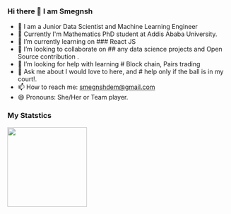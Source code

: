 ### Hi there 👋 I am Smegnsh

<!--
**smegnshd/smegnshd** is a ✨ _special_ ✨ repository because its `README.md` (this file) appears on your GitHub profile.

Here are some ideas to get you started:

- 🌱 I am a Junior Data Scientist and Machine Learning Engineer
- 🔭 Currently I'm Mathematics PhD student at Addis Ababa University.
- 🌱 I’m currently learning on ### React JS
- 👯 I’m looking to collaborate on ## any data science projects and Open Source contribution .
- 🤔 I’m looking for help with learning # Block chain, Pairs trading
- 💬 Ask me about I would love to here, and # help only if the ball is in my court!.
- 📫 How to reach me: smegnshdem@gmail.com
- 😄 Pronouns: She/Her or Team player.

-->
- 🌱 I am a Junior Data Scientist and Machine Learning Engineer
- 🔭 Currently I'm Mathematics PhD student at Addis Ababa University.
- 🌱 I’m currently learning on ### React JS
- 👯 I’m looking to collaborate on ## any data science projects and Open Source contribution .
- 🤔 I’m looking for help with learning # Block chain, Pairs trading
- 💬 Ask me about I would love to here, and # help only if the ball is in my court!.
- 📫 How to reach me: smegnshdem@gmail.com
- 😄 Pronouns: She/Her or Team player.

### My Statstics  
<img height="180em" src="https://github-readme-stats.vercel.app/api?username=smegnshd&show_icons=true&hide_border=true&&count_private=true&include_all_commits=true" />
